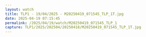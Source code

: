 ```yaml
---
layout: watch
title: TLP1 - 19/04/2025 - M20250419_071545_TLP_1T.jpg
date: 2025-04-19 07:15:45
permalink: /2025/04/19/watch/M20250419_071545_TLP_1
capture: TLP1/2025/202504/20250418/M20250419_071545_TLP_1T.jpg
---
```

